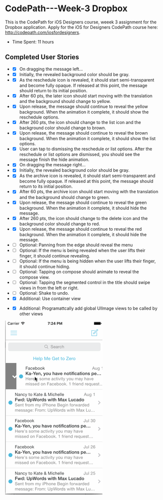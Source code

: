 # CodePath---Week-3 Dropbox

This is the CodePath for iOS Designers course, weeek 3 assignment for the Dropbox application. Apply for the iOS for Designers CodePath course here: http://codepath.com/iosfordesigners.

+ Time Spent: 11 hours

## Completed User Stories

+ *[x] On dragging the message left...
+ *[x] Initially, the revealed background color should be gray.
+ *[x] As the reschedule icon is revealed, it should start semi-transparent and become fully opaque. If released at this point, the message should return to its initial position.
+ *[x] After 60 pts, the later icon should start moving with the translation and the background should change to yellow.
+ *[x] Upon release, the message should continue to reveal the yellow background. When the animation it complete, it should show the reschedule options.
+ *[x] After 260 pts, the icon should change to the list icon and the background color should change to brown.
+ *[x] Upon release, the message should continue to reveal the brown background. When the animation it complete, it should show the list options.
+ *[x] User can tap to dismissing the reschedule or list options. After the reschedule or list options are dismissed, you should see the message finish the hide animation.
+ *[x] On dragging the message right...
+ *[x] Initially, the revealed background color should be gray.
+ *[x] As the archive icon is revealed, it should start semi-transparent and become fully opaque. If released at this point, the message should return to its initial position.
+ *[x] After 60 pts, the archive icon should start moving with the translation and the background should change to green.
+ *[x] Upon release, the message should continue to reveal the green background. When the animation it complete, it should hide the message.
+ *[x] After 260 pts, the icon should change to the delete icon and the background color should change to red.
+ *[x] Upon release, the message should continue to reveal the red background. When the animation it complete, it should hide the message.
+ *[ ] Optional: Panning from the edge should reveal the menu
+ *[ ] Optional: If the menu is being revealed when the user lifts their finger, it should continue revealing.
+ *[ ] Optional: If the menu is being hidden when the user lifts their finger, it should continue hiding.
+ *[ ] Optional: Tapping on compose should animate to reveal the compose view.
+ *[ ] Optional: Tapping the segmented control in the title should swipe views in from the left or right.
+ *[ ] Optional: Shake to undo.
+ *[x] Additional: Use container view
+ *[x] Additional: Programattcally add global UIImage views to be called by other views


![Video Walkthrough](mh-mailbox.gif)
